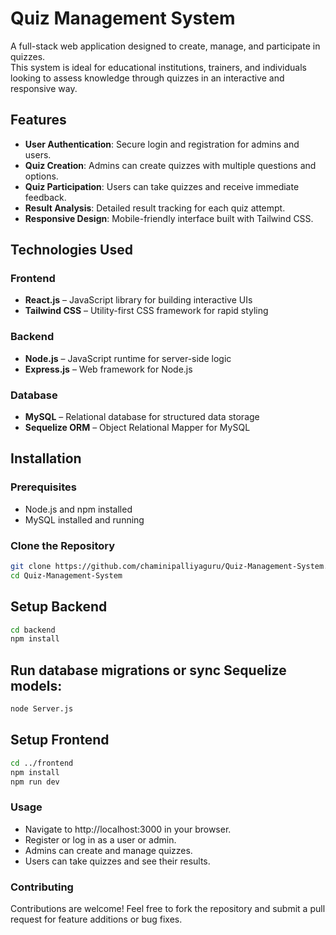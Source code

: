 # Quiz Management System

A full-stack web application designed to create, manage, and participate in quizzes.  
This system is ideal for educational institutions, trainers, and individuals looking to assess knowledge through quizzes in an interactive and responsive way.

## Features

- **User Authentication**: Secure login and registration for admins and users.
- **Quiz Creation**: Admins can create quizzes with multiple questions and options.
- **Quiz Participation**: Users can take quizzes and receive immediate feedback.
- **Result Analysis**: Detailed result tracking for each quiz attempt.
- **Responsive Design**: Mobile-friendly interface built with Tailwind CSS.

## Technologies Used

### Frontend
- **React.js** – JavaScript library for building interactive UIs
- **Tailwind CSS** – Utility-first CSS framework for rapid styling

### Backend
- **Node.js** – JavaScript runtime for server-side logic
- **Express.js** – Web framework for Node.js

### Database
- **MySQL** – Relational database for structured data storage
- **Sequelize ORM** – Object Relational Mapper for MySQL

## Installation

### Prerequisites
- Node.js and npm installed
- MySQL installed and running

### Clone the Repository

```bash
git clone https://github.com/chaminipalliyaguru/Quiz-Management-System.git
cd Quiz-Management-System
```

## Setup Backend
```bash
cd backend
npm install
```

## Run database migrations or sync Sequelize models:
```bash
node Server.js
```

## Setup Frontend
```bash
cd ../frontend
npm install
npm run dev
```

### Usage

- Navigate to http://localhost:3000 in your browser.
- Register or log in as a user or admin.
- Admins can create and manage quizzes.
- Users can take quizzes and see their results.

### Contributing

Contributions are welcome!
Feel free to fork the repository and submit a pull request for feature additions or bug fixes.

